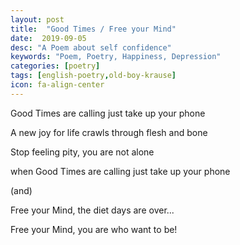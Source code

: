 ```yaml
---
layout: post
title:  "Good Times / Free your Mind"
date:  2019-09-05
desc: "A Poem about self confidence"
keywords: "Poem, Poetry, Happiness, Depression"
categories: [poetry]
tags: [english-poetry,old-boy-krause]
icon: fa-align-center
---
```


Good Times are calling just take up your phone

A new joy for life crawls through flesh and bone

Stop feeling pity, you are not alone

when Good Times are calling just take up your phone



(and)

Free your Mind, the diet days are over...

Free your Mind, you are who want to be!
